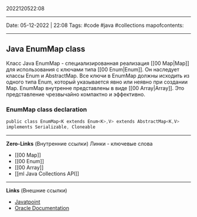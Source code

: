 2022120522:08
___
Date: 05-12-2022 | 22:08
Tags: #code #java #collections 
mapofcontents:
___
## Java EnumMap class
Класс Java EnumMap - cпециализированная реализация [[00 Map|Map]] для использования с ключами типа [[00 Enum|Enum]].
Он наследует классы Enum и AbstractMap.
Все ключи в EnumMap должны исходить из одного типа Enum, который указывается явно или неявно при создании Map. 
EnumMap внутренне представлены в виде [[00 Array|Array]]. Это представление чрезвычайно компактно и эффективно.

### EnumMap class declaration
```java
public class EnumMap<K extends Enum<K>,V> extends AbstractMap<K,V> 
implements Serializable, Cloneable
```

-----
**Zero-Links**  (Внутренние ссылки) Линки - ключевые слова
- [[00 Map]]
- [[00 Enum]]
- [[00 Array]]
- [[ml Java Collections API]]

------
**Links** (Внешние ссылки)
- [Javatpoint](https://www.javatpoint.com/java-enummap)
- [Oracle Documentation](https://docs.oracle.com/javase/7/docs/api/java/util/EnumMap.html)
